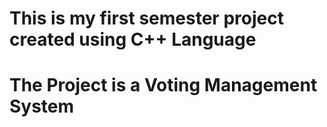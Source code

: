 # This is my first semester project created using C++ Language
# The Project is a Voting Management System
